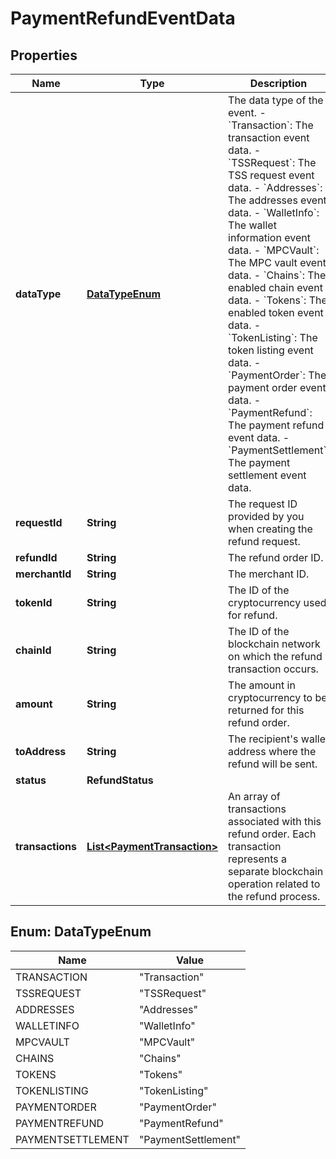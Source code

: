 

# PaymentRefundEventData


## Properties

| Name | Type | Description | Notes |
|------------ | ------------- | ------------- | -------------|
|**dataType** | [**DataTypeEnum**](#DataTypeEnum) |  The data type of the event. - &#x60;Transaction&#x60;: The transaction event data. - &#x60;TSSRequest&#x60;: The TSS request event data. - &#x60;Addresses&#x60;: The addresses event data. - &#x60;WalletInfo&#x60;: The wallet information event data. - &#x60;MPCVault&#x60;: The MPC vault event data. - &#x60;Chains&#x60;: The enabled chain event data. - &#x60;Tokens&#x60;: The enabled token event data. - &#x60;TokenListing&#x60;: The token listing event data.        - &#x60;PaymentOrder&#x60;: The payment order event data. - &#x60;PaymentRefund&#x60;: The payment refund event data. - &#x60;PaymentSettlement&#x60;: The payment settlement event data. |  |
|**requestId** | **String** | The request ID provided by you when creating the refund request. |  [optional] |
|**refundId** | **String** | The refund order ID. |  |
|**merchantId** | **String** | The merchant ID. |  [optional] |
|**tokenId** | **String** | The ID of the cryptocurrency used for refund. |  |
|**chainId** | **String** | The ID of the blockchain network on which the refund transaction occurs. |  |
|**amount** | **String** | The amount in cryptocurrency to be returned for this refund order. |  |
|**toAddress** | **String** | The recipient&#39;s wallet address where the refund will be sent. |  |
|**status** | **RefundStatus** |  |  |
|**transactions** | [**List&lt;PaymentTransaction&gt;**](PaymentTransaction.md) | An array of transactions associated with this refund order. Each transaction represents a separate blockchain operation related to the refund process. |  [optional] |



## Enum: DataTypeEnum

| Name | Value |
|---- | -----|
| TRANSACTION | &quot;Transaction&quot; |
| TSSREQUEST | &quot;TSSRequest&quot; |
| ADDRESSES | &quot;Addresses&quot; |
| WALLETINFO | &quot;WalletInfo&quot; |
| MPCVAULT | &quot;MPCVault&quot; |
| CHAINS | &quot;Chains&quot; |
| TOKENS | &quot;Tokens&quot; |
| TOKENLISTING | &quot;TokenListing&quot; |
| PAYMENTORDER | &quot;PaymentOrder&quot; |
| PAYMENTREFUND | &quot;PaymentRefund&quot; |
| PAYMENTSETTLEMENT | &quot;PaymentSettlement&quot; |



